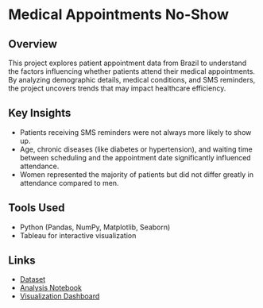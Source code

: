 # Medical Appointments No-Show

## Overview  
This project explores patient appointment data from Brazil to understand the factors influencing whether patients attend their medical appointments. By analyzing demographic details, medical conditions, and SMS reminders, the project uncovers trends that may impact healthcare efficiency.

## Key Insights  
- Patients receiving SMS reminders were not always more likely to show up.  
- Age, chronic diseases (like diabetes or hypertension), and waiting time between scheduling and the appointment date significantly influenced attendance.  
- Women represented the majority of patients but did not differ greatly in attendance compared to men.  

## Tools Used  
- Python (Pandas, NumPy, Matplotlib, Seaborn)  
- Tableau for interactive visualization  

## Links  
- [Dataset](https://www.kaggle.com/datasets/joniarroba/noshowappointments)  
- [Analysis Notebook](https://www.kaggle.com/code/egaoctavina/medical-appiontments-no-show)  
- [Visualization Dashboard](https://public.tableau.com/views/MedicalAppointmentsNo-Show/Dashboard1?:language=en-US&:sid=&:redirect=auth&:display_count=n&:origin=viz_share_link)  

